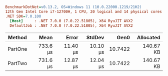 ``` ini

BenchmarkDotNet=v0.13.2, OS=Windows 11 (10.0.22000.1219/21H2)
12th Gen Intel Core i7-12700H, 1 CPU, 20 logical and 14 physical cores
.NET SDK=7.0.100
  [Host]     : .NET 7.0.0 (7.0.22.51805), X64 RyuJIT AVX2
  DefaultJob : .NET 7.0.0 (7.0.22.51805), X64 RyuJIT AVX2


```
|  Method |     Mean |    Error |   StdDev |    Gen0 | Allocated |
|-------- |---------:|---------:|---------:|--------:|----------:|
| PartOne | 733.6 μs | 11.40 μs | 10.10 μs | 10.7422 | 140.67 KB |
| PartTwo | 731.6 μs | 12.87 μs | 12.04 μs | 10.7422 | 140.67 KB |
